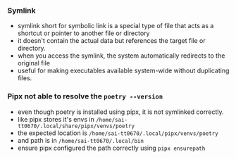 ### Symlink
- symlink short for symbolic link is a special type of file that acts as a shortcut or pointer to another file or directory
- it doesn't contain the actual data but references the target file or directory.
- when you access the symlink, the system automatically redirects to the original file
- useful for making executables available system-wide without duplicating files.

### Pipx not able to resolve the `poetry --version`
- even though poetry is installed using pipx, it is not symlinked correctly.
- like pipx stores it's envs in `/home/sai-tt0670/.local/share/pipx/venvs/poetry`
- the expected location is `/home/sai-tt0670/.local/pipx/venvs/poetry`
- and path is in `/home/sai-tt0670/.local/bin`
-  ensure pipx configured the path correctly using `pipx ensurepath`